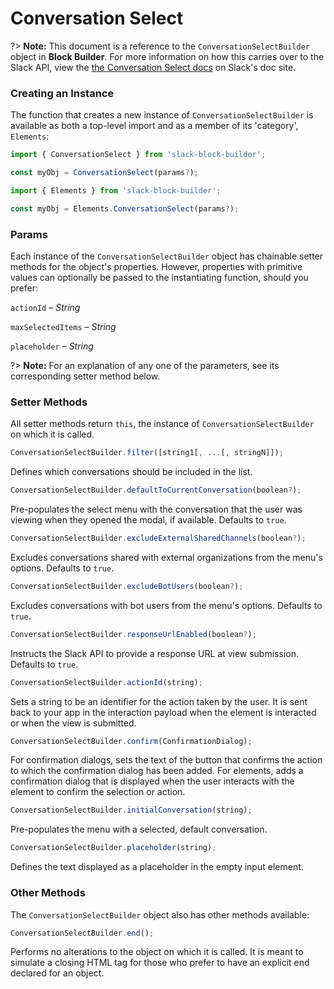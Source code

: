 # Conversation Select

?> **Note:** This document is a reference to the `ConversationSelectBuilder` object in **Block Builder**. For more information on how this carries over to the Slack API, view the [the Conversation Select docs](https:&#x2F;&#x2F;api.slack.com&#x2F;reference&#x2F;block-kit&#x2F;block-elements#conversation_select) on Slack's doc site.

### Creating an Instance 

The function that creates a new instance of `ConversationSelectBuilder` is available as both a top-level import and as a member of its 'category', `Elements`:

```javascript
import { ConversationSelect } from 'slack-block-builder';

const myObj = ConversationSelect(params?);

```

```javascript
import { Elements } from 'slack-block-builder';

const myObj = Elements.ConversationSelect(params?);
```

### Params

Each instance of the `ConversationSelectBuilder` object has chainable setter methods for the object's properties. However, properties with primitive values can optionally be passed to the instantiating function, should you prefer:

`actionId` – *String*

`maxSelectedItems` – *String*

`placeholder` – *String*


?> **Note:** For an explanation of any one of the parameters, see its corresponding setter method below.

### Setter Methods

All setter methods return `this`, the instance of `ConversationSelectBuilder` on which it is called.

```javascript
ConversationSelectBuilder.filter([string1[, ...[, stringN]]);
```

Defines which conversations should be included in the list. 
```javascript
ConversationSelectBuilder.defaultToCurrentConversation(boolean?);
```

Pre-populates the select menu with the conversation that the user was viewing when they opened the modal, if available. Defaults to `true`.
```javascript
ConversationSelectBuilder.excludeExternalSharedChannels(boolean?);
```

Excludes conversations shared with external organizations from the menu's options. Defaults to `true`.
```javascript
ConversationSelectBuilder.excludeBotUsers(boolean?);
```

Excludes conversations with bot users from the menu's options. Defaults to `true`.
```javascript
ConversationSelectBuilder.responseUrlEnabled(boolean?);
```

Instructs the Slack API to provide a response URL at view submission. Defaults to `true`.
```javascript
ConversationSelectBuilder.actionId(string);
```

Sets a string to be an identifier for the action taken by the user. It is sent back to your app in the interaction payload when the element is interacted or when the view is submitted. 
```javascript
ConversationSelectBuilder.confirm(ConfirmationDialog);
```

For confirmation dialogs, sets the text of the button that confirms the action to which the confirmation dialog has been added. For elements, adds a confirmation dialog that is displayed when the user interacts with the element to confirm the selection or action. 
```javascript
ConversationSelectBuilder.initialConversation(string);
```

Pre-populates the menu with a selected, default conversation. 
```javascript
ConversationSelectBuilder.placeholder(string);
```

Defines the text displayed as a placeholder in the empty input element. 

### Other Methods

The `ConversationSelectBuilder` object also has other methods available:

```javascript
ConversationSelectBuilder.end();
```

Performs no alterations to the object on which it is called. It is meant to simulate a closing HTML tag for those who prefer to have an explicit end declared for an object. 
